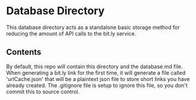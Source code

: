 # Database Directory
This database directory acts as a standalone basic storage method for reducing the amount of API calls to the bit.ly service. 

## Contents

By default, this repo will contain this directory and the database.md file. When generating a bit.ly link for the first time, it will generate a file called 'urlCache.json' that will be a plaintext json file to store short links you have already created. The .gitignore file is setup to ignore this file, so you don't commit this to source control.